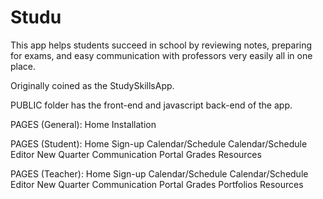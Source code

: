 # Studu

This app helps students succeed in school by reviewing notes, preparing for exams, and easy communication with professors very easily all in one place.

Originally coined as the StudySkillsApp.


PUBLIC folder has the front-end and javascript back-end of the app.

PAGES (General):
  Home
  Installation

PAGES (Student):
  Home
  Sign-up
  Calendar/Schedule
  Calendar/Schedule Editor
  New Quarter
  Communication Portal
  Grades
  Resources

PAGES (Teacher):
  Home
  Sign-up
  Calendar/Schedule
  Calendar/Schedule Editor
  New Quarter
  Communication Portal
  Grades
  Portfolios
  Resources
